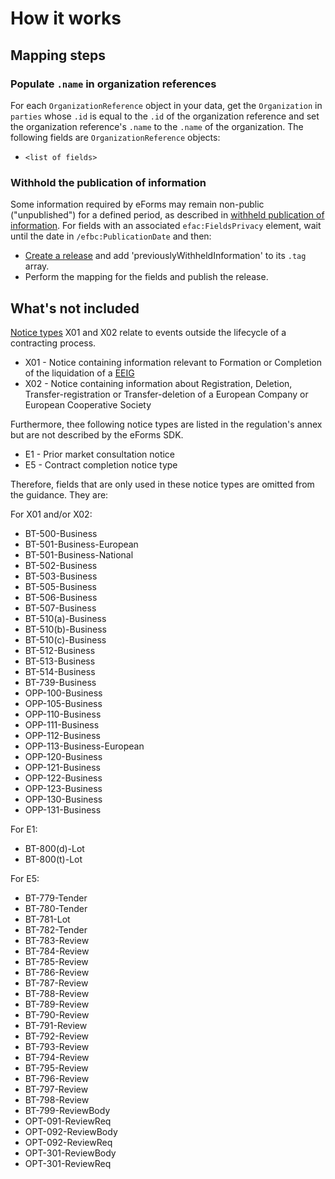 # How it works

## Mapping steps

### Populate `.name` in organization references

For each `OrganizationReference` object in your data, get the `Organization` in `parties` whose `.id` is equal to the `.id` of the organization reference and set the organization reference's `.name` to the `.name` of the organization. The following fields are `OrganizationReference` objects:

* `<list of fields>`

### Withhold the publication of information

Some information required by eForms may remain non-public ("unpublished") for a defined period, as described in [withheld publication of information](https://docs.ted.europa.eu/eforms/1.3.2/schema/all-in-one.html#withheldPublicationOfInformationSection). For fields with an associated `efac:FieldsPrivacy` element, wait until the date in `/efbc:PublicationDate` and then:

* [Create a release](operations.md#create-a-release) and add 'previouslyWithheldInformation' to its `.tag` array.
* Perform the mapping for the fields and publish the release.

## What's not included

[Notice types](https://github.com/OP-TED/eForms-SDK/blob/develop/notice-types/notice-types.json) X01 and X02 relate to events outside the lifecycle of a contracting process.

* X01 - Notice containing information relevant to Formation or Completion of the liquidation of a [EEIG](https://en.wikipedia.org/wiki/European_economic_interest_grouping)
* X02 - Notice containing information about Registration, Deletion, Transfer-registration or Transfer-deletion of a European Company or European Cooperative Society

Furthermore, thee following notice types are listed in the regulation's annex but are not described by the eForms SDK.

- E1 - Prior market consultation notice
- E5 - Contract completion notice type

Therefore, fields that are only used in these notice types are omitted from the guidance. They are:

For X01 and/or X02:

- BT-500-Business
- BT-501-Business-European
- BT-501-Business-National
- BT-502-Business
- BT-503-Business
- BT-505-Business
- BT-506-Business
- BT-507-Business
- BT-510(a)-Business
- BT-510(b)-Business
- BT-510(c)-Business
- BT-512-Business
- BT-513-Business
- BT-514-Business
- BT-739-Business
- OPP-100-Business
- OPP-105-Business
- OPP-110-Business
- OPP-111-Business
- OPP-112-Business
- OPP-113-Business-European
- OPP-120-Business
- OPP-121-Business
- OPP-122-Business
- OPP-123-Business
- OPP-130-Business
- OPP-131-Business

For E1:

- BT-800(d)-Lot
- BT-800(t)-Lot

For E5:

- BT-779-Tender
- BT-780-Tender
- BT-781-Lot
- BT-782-Tender
- BT-783-Review
- BT-784-Review
- BT-785-Review
- BT-786-Review
- BT-787-Review
- BT-788-Review
- BT-789-Review
- BT-790-Review
- BT-791-Review
- BT-792-Review
- BT-793-Review
- BT-794-Review
- BT-795-Review
- BT-796-Review
- BT-797-Review
- BT-798-Review
- BT-799-ReviewBody
- OPT-091-ReviewReq
- OPT-092-ReviewBody
- OPT-092-ReviewReq
- OPT-301-ReviewBody
- OPT-301-ReviewReq
